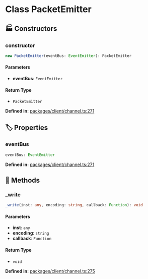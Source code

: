 # Class PacketEmitter

## 🏭 Constructors

### constructor

```ts
new PacketEmitter(eventBus: EventEmitter): PacketEmitter
```
#### Parameters

- **eventBus**: `EventEmitter`
#### Return Type

- `PacketEmitter`

<p style="font-size: 14px; color: var(--vp-c-text-2)">
<strong>Defined in:</strong> <a href="https://github.com/voxelum/minecraft-launcher-core-node/blob/master/packages/client/channel.ts#L271" target="_blank" rel="noreferrer">packages/client/channel.ts:271</a>
</p>


## 🏷️ Properties

### eventBus <Badge type="danger" text="private" />

```ts
eventBus: EventEmitter
```
<p style="font-size: 14px; color: var(--vp-c-text-2)">
<strong>Defined in:</strong> <a href="https://github.com/voxelum/minecraft-launcher-core-node/blob/master/packages/client/channel.ts#L271" target="_blank" rel="noreferrer">packages/client/channel.ts:271</a>
</p>


## 🔧 Methods

### _write

```ts
_write(inst: any, encoding: string, callback: Function): void
```
#### Parameters

- **inst**: `any`
- **encoding**: `string`
- **callback**: `Function`
#### Return Type

- `void`

<p style="font-size: 14px; color: var(--vp-c-text-2)">
<strong>Defined in:</strong> <a href="https://github.com/voxelum/minecraft-launcher-core-node/blob/master/packages/client/channel.ts#L275" target="_blank" rel="noreferrer">packages/client/channel.ts:275</a>
</p>


